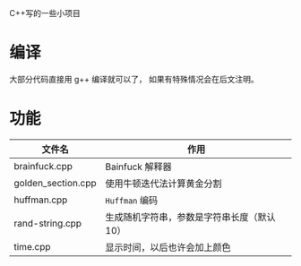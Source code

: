 C++写的一些小项目

# 编译
大部分代码直接用 g++ 编译就可以了，
如果有特殊情况会在后文注明。

# 功能
| 文件名                | 作用                                          |
| --------------------- | --------------------------------------------- |
| brainfuck.cpp         | Bainfuck 解释器                               |
| golden_section.cpp    | 使用牛顿迭代法计算黄金分割                    |
| huffman.cpp           | `Huffman` 编码                                |
| rand-string.cpp       | 生成随机字符串，参数是字符串长度（默认 10）   |
| time.cpp              | 显示时间，以后也许会加上颜色                  |
